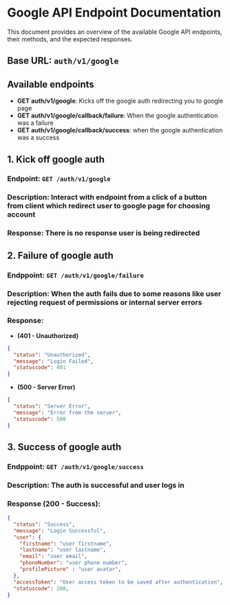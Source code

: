 # Google API Endpoint Documentation
This document provides an overview of the available Google API endpoints, their methods, and the expected responses.

## **Base URL**: `auth/v1/google`

## Available endpoints 
- **GET auth/v1/google**: Kicks off the google auth redirecting you to google page
- **GET auth/v1/google/callback/failure**: When the google authentication was a failure
- **GET auth/v1/google/callback/success**: when the google authentication was a success

## **1. Kick off google auth**
### **Endpoint**: `GET /auth/v1/google`
### **Description**: Interact with endpoint from a click of a button from client which redirect user to google page for choosing account
### **Response**: There is no response user is being redirected 

## **2. Failure of google auth**
### **Endppoint**: `GET /auth/v1/google/failure`
### **Description**: When the auth fails due to some reasons like user rejecting request of permissions or internal server errors

### **Response**:
- **(401 - Unauthorized)**
```json
{
  "status": "Unauthorized",
  "message": "Login Failed",
  "statuscode": 401
}
```
- **(500 - Server Error)**
```json
{
  "status": "Server Error",
  "message": "Error from the server",
  "statuscode": 500
}
```

## **3. Success of google auth**
### **Endppoint**: `GET /auth/v1/google/success`
### **Description**: The auth is successful and user logs in

### **Response** (200 - Success):
```json
{
  "status": "Success",
  "message": "Login Successful",
  "user": {
    "firstname": "user firstname",
    "lastname": "user lastname",
    "email": "user email",
    "phoneNumber": "user phone number", 
    "profilePicture" : "user avatar",   
  },
  "accessToken": "User access token to be saved after authentication",
  "statuscode": 200,
}
```





